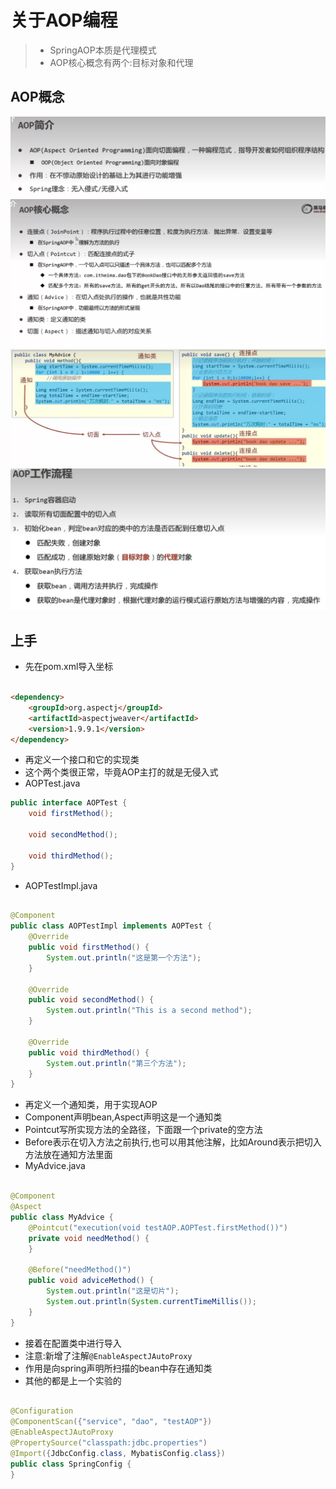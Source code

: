 # 关于AOP编程
> * SpringAOP本质是代理模式
> * AOP核心概念有两个:目标对象和代理

## AOP概念
![AOP概念](noteJPG/AOP概念.jpg)
![AOP核心概念](noteJPG/AOP核心概念.jpg)
![AOP图解](noteJPG/AOP图解.jpg)
![AOP工作流程](noteJPG/AOP工作流程.jpg)

## 上手

* 先在pom.xml导入坐标

```html

<dependency>
    <groupId>org.aspectj</groupId>
    <artifactId>aspectjweaver</artifactId>
    <version>1.9.9.1</version>
</dependency>
```

* 再定义一个接口和它的实现类
* 这个两个类很正常，毕竟AOP主打的就是无侵入式
* AOPTest.java

```java
public interface AOPTest {
    void firstMethod();

    void secondMethod();

    void thirdMethod();
}
```

* AOPTestImpl.java

```java

@Component
public class AOPTestImpl implements AOPTest {
    @Override
    public void firstMethod() {
        System.out.println("这是第一个方法");
    }

    @Override
    public void secondMethod() {
        System.out.println("This is a second method");
    }

    @Override
    public void thirdMethod() {
        System.out.println("第三个方法");
    }
}
```

* 再定义一个通知类，用于实现AOP
* Component声明bean,Aspect声明这是一个通知类
* Pointcut写所实现方法的全路径，下面跟一个private的空方法
* Before表示在切入方法之前执行,也可以用其他注解，比如Around表示把切入方法放在通知方法里面
* MyAdvice.java

```java

@Component
@Aspect
public class MyAdvice {
    @Pointcut("execution(void testAOP.AOPTest.firstMethod())")
    private void needMethod() {
    }

    @Before("needMethod()")
    public void adviceMethod() {
        System.out.println("这是切片");
        System.out.println(System.currentTimeMillis());
    }
}
```

* 接着在配置类中进行导入
* 注意:新增了注解`@EnableAspectJAutoProxy`
* 作用是向spring声明所扫描的bean中存在通知类
* 其他的都是上一个实验的

```java

@Configuration
@ComponentScan({"service", "dao", "testAOP"})
@EnableAspectJAutoProxy
@PropertySource("classpath:jdbc.properties")
@Import({JdbcConfig.class, MybatisConfig.class})
public class SpringConfig {
}
```